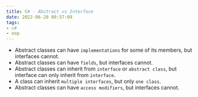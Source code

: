 ```yaml
---
title: C# - Abstract vs Interface
date: 2022-06-20 00:57:09
tags:
- c#
- oop
---
```


- Abstract classes can have `implementations` for some of its members, but interfaces cannot.
- Abstract classes can have `fields`, but interfaces cannot.
- Abstract classes can inherit from `interface` or `abstract class`, but interface can only inherit from `interface`.
- A class can inherit `multiple interfaces`, but only `one class`.
- Abstract classes can have `access modifiers`, but interfaces cannot.